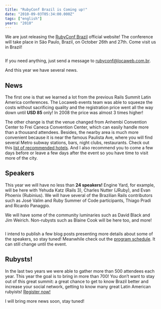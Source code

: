 ```yaml
---
title: "RubyConf Brazil is Coming up!"
date: "2010-09-03T05:34:00.000Z"
tags: ["english"]
years: "2010"
---
```


<p></p>
<p>We are just releasing the <a href="http://www.rubyconf.com.br/en">RubyConf Brazil</a> official website! The conference will take place in São Paulo, Brazil, on October 26th and 27th. Come visit us in Brazil!</p>
<p style="text-align: center"><a href="http://www.rubyconf.com.br"><img src="http://s3.amazonaws.com/akitaonrails/assets/2010/9/3/Screen%20shot%202010-09-03%20at%202.03.57%20AM_original.png?1283490306" srcset="http://s3.amazonaws.com/akitaonrails/assets/2010/9/3/Screen%20shot%202010-09-03%20at%202.03.57%20AM_original.png?1283490306 2x" alt=""></a></p>
<p>If you need anything, just send a message to <a href="mailto:rubyconf@locaweb.com.br">rubyconf@locaweb.com.br</a>.</p>
<p>And this year we have several news.</p>
<p></p>
<p></p>
<h2>News</h2>
<p>The first one is that we learned a lot from the previous Rails Summit Latin America conferences. The Locaweb events team was able to squeeze the costs without sacrificing quality and the registration price went all the way down until <strong><span class="caps">USD</span> 85</strong> only! In 2008 the price was almost 3 times higher!</p>
<p>The other change is that the venue changed from Anhembi Convention Center to Frei Caneca Convention Center, which can easily handle more than a thousand attendees. Besides, the nearby area is much more convenient because it is near the famous Paulista Ave, where you will find several Metro subway stations, bars, night clubs, restaurants. Check out this <a href="https://www.rubyconf.com.br/en/pages/hotels">list of recommended hotels</a>. And I also recommend you to come a few days before or leave a few days after the event so you have time to visit more of the city.</p>
<h2>Speakers</h2>
<p>This year we will have no less than <strong>24 speakers!</strong> Engine Yard, for example, will be here with Yehuda Katz (Rails 3), Charles Nutter (JRuby), and Evan Phoenix (Rubinius). We will have several of the Brazilian Rails contributors such as José Valim and Ruby Summer of Code participants, Thiago Pradi and Ricardo Panaggio.</p>
<p>We will have some of the community luminaries such as David Black and Jim Weirich. Non-rubysts such as Blaine Cook will be here too, and more!</p>
<p style="text-align: center"><a href="https://www.rubyconf.com.br/en/speakers"><img src="https://s3.amazonaws.com/akitaonrails/assets/2010/9/3/Screen%20shot%202010-09-03%20at%202.43.58%20AM_original.png?1283492670" srcset="https://s3.amazonaws.com/akitaonrails/assets/2010/9/3/Screen%20shot%202010-09-03%20at%202.43.58%20AM_original.png?1283492670 2x" alt=""></a></p>
<p>I intend to publish a few blog posts presenting more details about some of the speakers, so stay tuned! Meanwhile check out the <a href="https://www.rubyconf.com.br/en/schedule">program schedule</a>. It can still change until the event.</p>
<h2>Rubysts!</h2>
<p>In the last two years we were able to gather more than 500 attendees each year. This year the goal is to bring in more than 700! You don’t want to stay out of this great summit: a great chance to get to know Brazil better and increase your social network, getting to know many great Latin American rubyists! <a href="https://rubyconf.locaweb.com.br/en/users/new">Register now!</a></p>
<p>I will bring more news soon, stay tuned!</p>
<p></p>